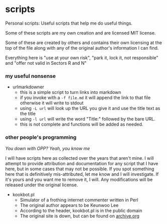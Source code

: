 # scripts
Personal scripts: Useful scripts that help me do useful things.

Some of these scripts are my own creation and are licensed MIT license.

Some of these are created by others and contains their own licensing at the top of the 
file along with any of the original author's information I can find.

Everything here is "use at your own risk", "park it, lock it, not responsible" and 
"offer not valid in Sectors R and N"


### my useful nonsense

- urlmarkdowner
  - this is a simple script to turn links into markdown
  - if you invoke with a `-f file.md` it will append the link to that file
    otherwise it will write to stdout
  - using `-L url` will look up the URL you give it and use the title text
    as the title 
  - using `-l url` will write the word "Title:" followed by the bare URL.
  - this is not complete and functions will be added as needed.

### other people's programming

*You down with OPP? Yeah, you know me*

I will have scripts here as collected over the years that aren't mine. 
I will attempt to provide attribution and documentation for any script that
I have here, but in some cases that may not be possible. If you spot something
here that is definitively mis-attributed, let me know and I will investigate.
If it's yours and you want me to remove it, I will.
Any modifications will be released under the original license.

- kookbot.pl
  - Simulator of a frothing internet commenter written in Perl 
  - The original author appears to be Keunwoo Lee
  - According to the header, kookbot.pl is in the public domain
  - The original site is down, but can be found on [archive.org](https://web.archive.org/web/20111010023335/http://www.cs.washington.edu/homes/klee/misc/kookbot.html)

